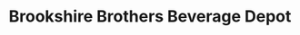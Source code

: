 ---
title: "Brookshire Brothers Beverage Depot"
url: /eagle-lake/brookshire-brothers-beverage-depot/
shop: supermarket
---